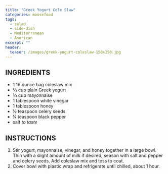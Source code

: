 ```yaml
---
title: "Greek Yogurt Cole Slaw"
categories: moosefood
tags: 
  - salad
  - side-dish
  - Mediterranean
  - American
excerpt: ""
header:
  teaser: /images/greek-yogurt-coleslaw-150x150.jpg
---
```


## INGREDIENTS
* 1 16 ounce bag coleslaw mix
* ⅔ cup plain Greek yogurt
* ⅔ cup mayonnaise
* 1 tablespoon white vinegar
* 1 tablespoon honey
* ½ teaspoon celery seeds
* ¼ teaspoon black pepper
* salt *to taste*

## INSTRUCTIONS
1. Stir yogurt, mayonnaise, vinegar, and honey together in a large bowl. Thin with a slight amount of milk if desired; season with salt and pepper and celery seeds. Add coleslaw mix and toss to coat.
2. Cover bowl with plastic wrap and refrigerate until chilled, about 1 hour.

